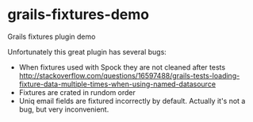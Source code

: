 grails-fixtures-demo
====================

Grails fixtures plugin demo

Unfortunately this great plugin has several bugs:

* When fixtures used with Spock they are not cleaned after tests http://stackoverflow.com/questions/16597488/grails-tests-loading-fixture-data-multiple-times-when-using-named-datasource
* Fixtures are crated in rundom order
* Uniq email fields are fixtured incorrectly by default. Actually it's not a bug, but very inconvenient. 
